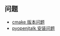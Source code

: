 ## 问题

- [cmake 版本问题](https://github.com/RVC-Boss/GPT-SoVITS/issues/1131)
- [pyopenjtalk 安装问题](https://github.com/r9y9/pyopenjtalk/issues/99)